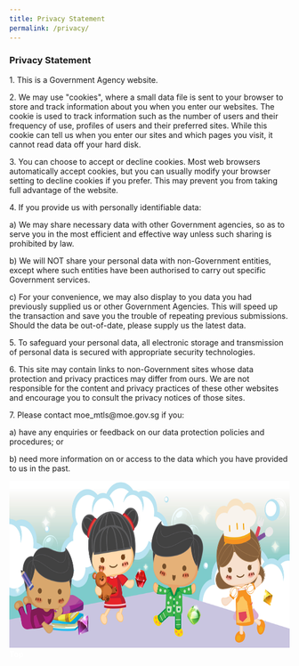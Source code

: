 ```yaml
---
title: Privacy Statement
permalink: /privacy/
---
```

<h3>  Privacy Statement </h3>

<p>1.	This is a Government Agency website.</p>

<p>2.	We may use "cookies", where a small data file is sent to your browser to store and track information about you when you enter our websites. The cookie is used to track information such as the number of users and their frequency of use, profiles of users and their preferred sites. While this cookie can tell us when you enter our sites and which pages you visit, it cannot read data off your hard disk.</p>

<p>3.	You can choose to accept or decline cookies. Most web browsers automatically accept cookies, but you can usually modify your browser setting to decline cookies if you prefer. This may prevent you from taking full advantage of the website.</p>

<p>4.	If you provide us with personally identifiable data:<br/>
 
a)	We may share necessary data with other Government agencies, so as to serve you in the most efficient and effective way unless such sharing is prohibited by law.<br/>

b)	We will NOT share your personal data with non-Government entities, except where such entities have been authorised to carry out specific Government services.<br/>

c)	For your convenience, we may also display to you data you had previously supplied us or other Government Agencies. This will speed up the transaction and save you the trouble of repeating previous submissions. Should the data be out-of-date, please supply us the latest data.</p>

<p>5.	To safeguard your personal data, all electronic storage and transmission of personal data is secured with appropriate security technologies.</p>

<p>6.	This site may contain links to non-Government sites whose data protection and privacy practices may differ from ours. We are not responsible for the content and privacy practices of these other websites and encourage you to consult the privacy notices of those sites.</p>

<p>7.	Please contact moe_mtls@moe.gov.sg if you: <br/>

a)	have any enquiries or feedback on our data protection policies and procedures; or <br/>

b)	need more information on or access to the data which you have provided to us in the past. </p>


 <img src="images/New_footer.jpg" class="Image" width="1000" height="300">
<div class="btntop"><a href="#top" style="text-decoration:none;"><span style="color:white"><b>Top</b></span></a></div>
